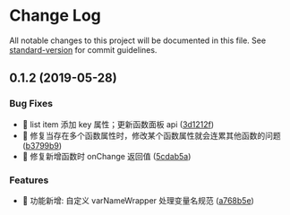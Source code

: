 # Change Log

All notable changes to this project will be documented in this file. See [standard-version](https://github.com/conventional-changelog/standard-version) for commit guidelines.

## 0.1.2 (2019-05-28)


### Bug Fixes

* 🐛 list item 添加 key 属性；更新函数面板 api ([3d1212f](https://github.com/one-gourd/ide-props-editor/commit/3d1212f))
* 🐛 修复当存在多个函数属性时，修改某个函数属性就会连累其他函数的问题 ([b3799b9](https://github.com/one-gourd/ide-props-editor/commit/b3799b9))
* 🐛 修复新增函数时 onChange 返回值 ([5cdab5a](https://github.com/one-gourd/ide-props-editor/commit/5cdab5a))


### Features

* 🎸 功能新增: 自定义 varNameWrapper 处理变量名规范 ([a768b5e](https://github.com/one-gourd/ide-props-editor/commit/a768b5e))
